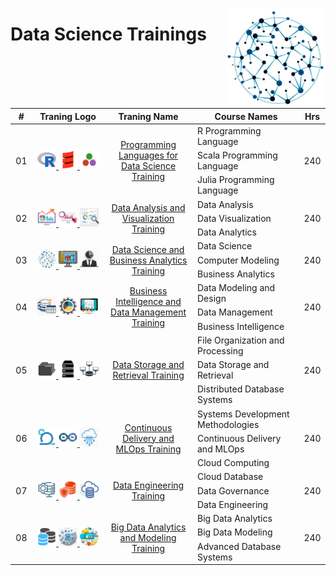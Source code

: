 <a href="/README.md"><img align="right" width="160" src="https://github.com/cs-MohamedAyman/cs-MohamedAyman/blob/master/logos/data-science-department.png"></img></a>

# Data Science Trainings

<br><br>

<table>
    <thead>
        <tr>
<th width="30px">#</th>
<th width="270px">Traning Logo</th>
<th width="270px">Traning Name</th>
<th width="360px">Course Names</th>
<th width="30px">Hrs</th>
        </tr>
    </thead>
    <tbody>
        <tr>
<td align="center" rowspan=3>01</td>
<td align="center" rowspan=3>
    <a href="/programming-languages-for-data-science.md">
        <img width="30%" src="https://github.com/cs-MohamedAyman/cs-MohamedAyman/blob/master/logos/r.png"></img>
        <img width="30%" src="https://github.com/cs-MohamedAyman/cs-MohamedAyman/blob/master/logos/scala.png"></img>
        <img width="30%" src="https://github.com/cs-MohamedAyman/cs-MohamedAyman/blob/master/logos/julia.png"></img>
    </a>
</td>
<td align="center" rowspan=3>
    <a href="/programming-languages-for-data-science.md">Programming Languages for Data Science Training</a>
</td>
<td align="left">R Programming Language</td>
<td align="center" rowspan=3>240</td>
        </tr>
        <tr>
<td align="left">Scala Programming Language</td>
        </tr>
        <tr>
<td align="left">Julia Programming Language</td>
        </tr>
        <tr>
<td align="center" rowspan=3>02</td>
<td align="center" rowspan=3>
    <a href="/data-analysis-and-visualization.md">
        <img width="30%" src="https://github.com/cs-MohamedAyman/cs-MohamedAyman/blob/master/logos/data-analysis.png"></img>
        <img width="30%" src="https://github.com/cs-MohamedAyman/cs-MohamedAyman/blob/master/logos/data-visualization.png"></img>
        <img width="30%" src="https://github.com/cs-MohamedAyman/cs-MohamedAyman/blob/master/logos/data-analytics.png"></img>
    </a>
</td>
<td align="center" rowspan=3>
    <a href="/data-analysis-and-visualization.md">Data Analysis and Visualization Training</a>
</td>
<td align="left">Data Analysis</td>
<td align="center" rowspan=3>240</td>
        </tr>
        <tr>
<td align="left">Data Visualization</td>
        </tr>
        <tr>
<td align="left">Data Analytics</td>
        </tr>
        <tr>
<td align="center" rowspan=3>03</td>
<td align="center" rowspan=3>
    <a href="/data-science-and-business-analytics.md">
        <img width="30%" src="https://github.com/cs-MohamedAyman/cs-MohamedAyman/blob/master/logos/data-science.png"></img>
        <img width="30%" src="https://github.com/cs-MohamedAyman/cs-MohamedAyman/blob/master/logos/computer-modeling.png"></img>
        <img width="30%" src="https://github.com/cs-MohamedAyman/cs-MohamedAyman/blob/master/logos/business-analytics.png"></img>
    </a>
</td>
<td align="center" rowspan=3>
    <a href="/data-science-and-business-analytics.md">Data Science and Business Analytics Training</a>
</td>
<td align="left">Data Science</td>
<td align="center" rowspan=3>240</td>
        </tr>
        <tr>
<td align="left">Computer Modeling</td>
        </tr>
        <tr>
<td align="left">Business Analytics</td>
        </tr>
        <tr>
<td align="center" rowspan=3>04</td>
<td align="center" rowspan=3>
    <a href="/business-intelligence-and-data-management.md">
        <img width="30%" src="https://github.com/cs-MohamedAyman/cs-MohamedAyman/blob/master/logos/data-modeling.png"></img>
        <img width="30%" src="https://github.com/cs-MohamedAyman/cs-MohamedAyman/blob/master/logos/data-management.png"></img>
        <img width="30%" src="https://github.com/cs-MohamedAyman/cs-MohamedAyman/blob/master/logos/business-intelligence.png"></img>
    </a>
</td>
<td align="center" rowspan=3>
    <a href="/business-intelligence-and-data-management.md">Business Intelligence and Data Management Training</a>
</td>
<td align="left">Data Modeling and Design</td>
<td align="center" rowspan=3>240</td>
        </tr>
        <tr>
<td align="left">Data Management</td>
        </tr>
        <tr>
<td align="left">Business Intelligence</td>
        </tr>
        <tr>
<td align="center" rowspan=3>05</td>
<td align="center" rowspan=3>
    <a href="/data-storage-and-retrieval.md">
        <img width="30%" src="https://github.com/cs-MohamedAyman/cs-MohamedAyman/blob/master/logos/file-organization.png"></img>
        <img width="30%" src="https://github.com/cs-MohamedAyman/cs-MohamedAyman/blob/master/logos/data-storage.png"></img>
        <img width="30%" src="https://github.com/cs-MohamedAyman/cs-MohamedAyman/blob/master/logos/distributed-database.png"></img>
    </a>
</td>
<td align="center" rowspan=3>
    <a href="/data-storage-and-retrieval.md">Data Storage and Retrieval Training</a>
</td>
<td align="left">File Organization and Processing</td>
<td align="center" rowspan=3>240</td>
        </tr>
        <tr>
<td align="left">Data Storage and Retrieval</td>
        </tr>
        <tr>
<td align="left">Distributed Database Systems</td>
        </tr>
        <tr>
<td align="center" rowspan=3>06</td>
<td align="center" rowspan=3>
    <a href="/continuous-delivery-and-mlops.md">
        <img width="30%" src="https://github.com/cs-MohamedAyman/cs-MohamedAyman/blob/master/logos/systems-development-methodologies.png"></img>
        <img width="30%" src="https://github.com/cs-MohamedAyman/cs-MohamedAyman/blob/master/logos/mlops.png"></img>
        <img width="30%" src="https://github.com/cs-MohamedAyman/cs-MohamedAyman/blob/master/logos/cloud-computing.png"></img>
    </a>
</td>
<td align="center" rowspan=3>
    <a href="/continuous-delivery-and-mlops.md">Continuous Delivery and MLOps Training</a>
</td>
<td align="left">Systems Development Methodologies</td>
<td align="center" rowspan=3>240</td>
        </tr>
        <tr>
<td align="left">Continuous Delivery and MLOps</td>
        </tr>
        <tr>
<td align="left">Cloud Computing</td>
        </tr>
        <tr>
<td align="center" rowspan=3>07</td>
<td align="center" rowspan=3>
    <a href="/data-engineering.md">
        <img width="30%" src="https://github.com/cs-MohamedAyman/cs-MohamedAyman/blob/master/logos/data-engineering.png"></img>
        <img width="30%" src="https://github.com/cs-MohamedAyman/cs-MohamedAyman/blob/master/logos/data-governance.png"></img>
        <img width="30%" src="https://github.com/cs-MohamedAyman/cs-MohamedAyman/blob/master/logos/cloud-database.png"></img>
    </a>
</td>
<td align="center" rowspan=3>
    <a href="/data-engineering.md">Data Engineering Training</a>
</td>
<td align="left">Cloud Database</td>
<td align="center" rowspan=3>240</td>
        </tr>
        <tr>
<td align="left">Data Governance</td>
        </tr>
        <tr>
<td align="left">Data Engineering</td>
        </tr>
        <tr>
<td align="center" rowspan=3>08</td>
<td align="center" rowspan=3>
    <a href="/big-data-analytics-and-modeling.md">
        <img width="30%" src="https://github.com/cs-MohamedAyman/cs-MohamedAyman/blob/master/logos/database-systems.png"></img>
        <img width="30%" src="https://github.com/cs-MohamedAyman/cs-MohamedAyman/blob/master/logos/big-data-modeling.png"></img>
        <img width="30%" src="https://github.com/cs-MohamedAyman/cs-MohamedAyman/blob/master/logos/big-data-analytics.png"></img>
    </a>
</td>
<td align="center" rowspan=3>
    <a href="/big-data-analytics-and-modeling.md">Big Data Analytics and Modeling Training</a>
</td>
<td align="left">Big Data Analytics</td>
<td align="center" rowspan=3>240</td>
        </tr>
        <tr>
<td align="left">Big Data Modeling</td>
        </tr>
        <tr>
<td align="left">Advanced Database Systems</td>
        </tr>
    </tbody>
</table>
